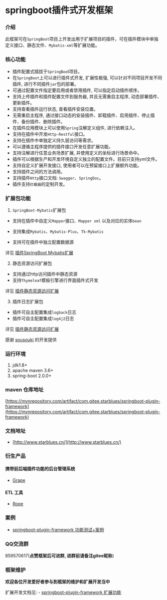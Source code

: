 # springboot插件式开发框架

### 介绍
此框架可在`SpringBoot`项目上开发出用于扩展项目的插件，可在插件模块中单独定义接口、静态文件、`Mybatis-xml`等扩展功能。

### 核心功能
- 插件配置式插拔于`SpringBoo`t项目。
- 在`SpringBoot`上可以进行插件式开发, 扩展性极强, 可以针对不同项目开发不同插件, 进行不同插件`jar`包的部署。
- 可通过配置文件指定要启用或者禁用插件, 可以指定启动插件顺序。
- 支持上传插件和插件配置文件到服务器, 并且无需重启主程序, 动态部署插件、更新插件。
- 支持查看插件运行状态, 查看插件安装位置。
- 无需重启主程序, 通过接口动态的安装插件、卸载插件、启用插件、停止插件、备份插件、删除插件。
- 在插件应用模块上可以使用`Spring`注解定义组件, 进行依赖注入。
- 支持在插件中开发`Http-Restful`接口。
- 支持在插件中单独定义持久层访问等需求。
- 可以遵循主程序提供的插件接口开发任意扩展功能。
- 支持注解进行任意业务场景扩展, 并使用定义的坐标进行场景命中。
- 插件可以根据生产和开发环境自定义独立的配置文件。目前只支持yml文件。
- 支持自定义扩展开发接口, 使用者可以在预留接口上扩展额外功能。
- 支持插件之间的方法调用。
- 支持插件`Http`接口文档: `Swagger`、`SpringDoc`。
- 插件支持`拦截器`的定制开发。

### 扩展包功能
1. `SpringBoot-Mybatis`扩展包

- 支持在插件中自定义`Mapper`接口、`Mapper xml` 以及对应的实体`bean`

- 支持集成`Mybatis`、`Mybatis-Plus`、`Tk-Mybatis`

- 支持可在插件中独立配置数据源

详见 [插件SpringBoot Mybatis扩展](http://www.starblues.cn/extension-doc/Mybatis%E6%89%A9%E5%B1%95.html)

2. 静态资源访问扩展包

- 支持通过http访问插件中静态资源
- 支持`Thymeleaf`模板引擎进行界面插件式开发

详见 [插件静态资源访问扩展](http://www.starblues.cn/extension-doc/%E9%9D%99%E6%80%81%E8%B5%84%E6%BA%90%E8%AE%BF%E9%97%AE%E6%89%A9%E5%B1%95.html)

3. 插件日志扩展包

- 插件可自主配置集成`logback`日志
- 插件可自主配置集成`log4j2`日志

详见 [插件静态资源访问扩展](http://www.starblues.cn/extension-doc/Log%E6%89%A9%E5%B1%95.html)

感谢 [sousouki](https://gitee.com/caoshx_sousouki) 的开发提供

### 运行环境
1. jdk1.8+
2. apache maven 3.6+
3. spring-boot 2.0.0+

### maven 仓库地址

[https://mvnrepository.com/artifact/com.gitee.starblues/springboot-plugin-framework](https://mvnrepository.com/artifact/com.gitee.starblues/springboot-plugin-framework)

### 文档地址

- [http://www.starblues.cn/](http://www.starblues.cn/)

### 衍生产品
#### 携带前后端插件功能的后台管理系统
- [Grape](https://gitee.com/starblues/grape)
#### ETL 工具
- [Rope](https://gitee.com/starblues/rope)

### 案例
- [springboot-plugin-framework 功能测试+案例](https://gitee.com/starblues/springboot-plugin-framework-example)

### QQ交流群
859570617(**点赞框架后可进群, 进群前请备注gitee昵称**)

### 框架维护
**欢迎各位开发爱好者参与到框架的维护和扩展开发当中**

扩展开发文档见: - [springboot-plugin-framework 扩展功能](http://www.starblues.cn/extension-doc/%E8%87%AA%E5%AE%9A%E4%B9%89%E6%89%A9%E5%B1%95.html)


